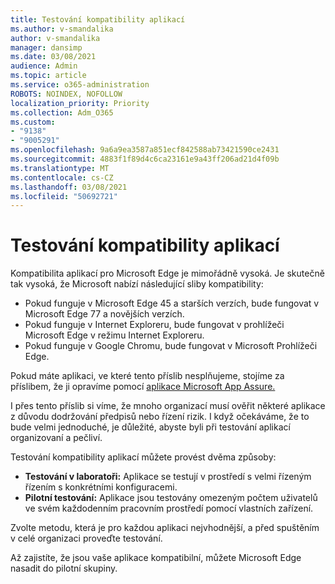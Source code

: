 ```yaml
---
title: Testování kompatibility aplikací
ms.author: v-smandalika
author: v-smandalika
manager: dansimp
ms.date: 03/08/2021
audience: Admin
ms.topic: article
ms.service: o365-administration
ROBOTS: NOINDEX, NOFOLLOW
localization_priority: Priority
ms.collection: Adm_O365
ms.custom:
- "9138"
- "9005291"
ms.openlocfilehash: 9a6a9ea3587a851ecf842588ab73421590ce2431
ms.sourcegitcommit: 4883f1f89d4c6ca23161e9a43ff206ad21d4f09b
ms.translationtype: MT
ms.contentlocale: cs-CZ
ms.lasthandoff: 03/08/2021
ms.locfileid: "50692721"
---
```

# <a name="do-app-compatibility-testing"></a>Testování kompatibility aplikací

Kompatibilita aplikací pro Microsoft Edge je mimořádně vysoká. Je skutečně tak vysoká, že Microsoft nabízí následující sliby kompatibility:
- Pokud funguje v Microsoft Edge 45 a starších verzích, bude fungovat v Microsoft Edge 77 a novějších verzích.
- Pokud funguje v Internet Exploreru, bude fungovat v prohlížeči Microsoft Edge v režimu Internet Exploreru.
- Pokud funguje v Google Chromu, bude fungovat v Microsoft Prohlížeči Edge.

Pokud máte aplikaci, ve které tento příslib nesplňujeme, stojíme za příslibem, že ji opravíme pomocí [aplikace Microsoft App Assure.](https://www.microsoft.com/fasttrack/microsoft-365/app-assure)

I přes tento příslib si víme, že mnoho organizací musí ověřit některé aplikace z důvodu dodržování předpisů nebo řízení rizik. I když očekáváme, že to bude velmi jednoduché, je důležité, abyste byli při testování aplikací organizovaní a pečliví.

Testování kompatibility aplikací můžete provést dvěma způsoby:

- **Testování v laboratoři:** Aplikace se testují v prostředí s velmi řízeným řízením s konkrétními konfiguracemi.
- **Pilotní testování:** Aplikace jsou testovány omezeným počtem uživatelů ve svém každodenním pracovním prostředí pomocí vlastních zařízení.

Zvolte metodu, která je pro každou aplikaci nejvhodnější, a před spuštěním v celé organizaci proveďte testování.

Až zajistíte, že jsou vaše aplikace kompatibilní, můžete Microsoft Edge nasadit do pilotní skupiny.
